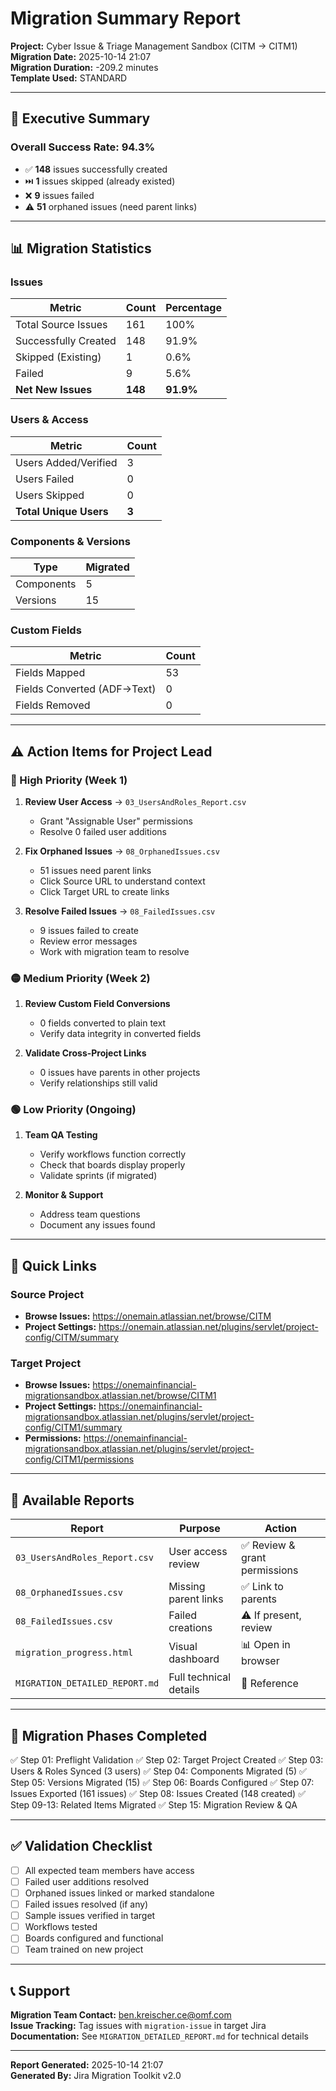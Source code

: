 # Migration Summary Report

**Project:** Cyber Issue & Triage Management Sandbox (CITM → CITM1)  
**Migration Date:** 2025-10-14 21:07  
**Migration Duration:** -209.2 minutes  
**Template Used:** STANDARD

---

## 🎯 Executive Summary

### Overall Success Rate: **94.3%**

- ✅ **148** issues successfully created
- ⏭️ **1** issues skipped (already existed)
- ❌ **9** issues failed
- ⚠️ **51** orphaned issues (need parent links)

---

## 📊 Migration Statistics

### Issues
| Metric | Count | Percentage |
|--------|-------|------------|
| Total Source Issues | 161 | 100% |
| Successfully Created | 148 | 91.9% |
| Skipped (Existing) | 1 | 0.6% |
| Failed | 9 | 5.6% |
| **Net New Issues** | **148** | **91.9%** |

### Users & Access
| Metric | Count |
|--------|-------|
| Users Added/Verified | 3 |
| Users Failed | 0 |
| Users Skipped | 0 |
| **Total Unique Users** | **3** |

### Components & Versions
| Type | Migrated |
|------|----------|
| Components | 5 |
| Versions | 15 |

### Custom Fields
| Metric | Count |
|--------|-------|
| Fields Mapped | 53 |
| Fields Converted (ADF→Text) | 0 |
| Fields Removed | 0 |

---

## ⚠️ Action Items for Project Lead

### 🔴 High Priority (Week 1)
1. **Review User Access** → `03_UsersAndRoles_Report.csv`
   - Grant "Assignable User" permissions
   - Resolve 0 failed user additions

2. **Fix Orphaned Issues** → `08_OrphanedIssues.csv`
   - 51 issues need parent links
   - Click Source URL to understand context
   - Click Target URL to create links

3. **Resolve Failed Issues** → `08_FailedIssues.csv`
   - 9 issues failed to create
   - Review error messages
   - Work with migration team to resolve

### 🟡 Medium Priority (Week 2)
1. **Review Custom Field Conversions**
   - 0 fields converted to plain text
   - Verify data integrity in converted fields

2. **Validate Cross-Project Links**
   - 0 issues have parents in other projects
   - Verify relationships still valid

### 🟢 Low Priority (Ongoing)
1. **Team QA Testing**
   - Verify workflows function correctly
   - Check that boards display properly
   - Validate sprints (if migrated)

2. **Monitor & Support**
   - Address team questions
   - Document any issues found

---

## 🔗 Quick Links

### Source Project
- **Browse Issues:** https://onemain.atlassian.net/browse/CITM
- **Project Settings:** https://onemain.atlassian.net/plugins/servlet/project-config/CITM/summary

### Target Project
- **Browse Issues:** https://onemainfinancial-migrationsandbox.atlassian.net/browse/CITM1
- **Project Settings:** https://onemainfinancial-migrationsandbox.atlassian.net/plugins/servlet/project-config/CITM1/summary
- **Permissions:** https://onemainfinancial-migrationsandbox.atlassian.net/plugins/servlet/project-config/CITM1/permissions

---

## 📁 Available Reports

| Report | Purpose | Action |
|--------|---------|--------|
| `03_UsersAndRoles_Report.csv` | User access review | ✅ Review & grant permissions |
| `08_OrphanedIssues.csv` | Missing parent links | ✅ Link to parents |
| `08_FailedIssues.csv` | Failed creations | ⚠️ If present, review |
| `migration_progress.html` | Visual dashboard | 📊 Open in browser |
| `MIGRATION_DETAILED_REPORT.md` | Full technical details | 📖 Reference |

---

## 🎯 Migration Phases Completed

✅ Step 01: Preflight Validation
✅ Step 02: Target Project Created
✅ Step 03: Users & Roles Synced (3 users)
✅ Step 04: Components Migrated (5)
✅ Step 05: Versions Migrated (15)
✅ Step 06: Boards Configured
✅ Step 07: Issues Exported (161 issues)
✅ Step 08: Issues Created (148 created)
✅ Step 09-13: Related Items Migrated
✅ Step 15: Migration Review & QA

---

## ✅ Validation Checklist

- [ ] All expected team members have access
- [ ] Failed user additions resolved
- [ ] Orphaned issues linked or marked standalone
- [ ] Failed issues resolved (if any)
- [ ] Sample issues verified in target
- [ ] Workflows tested
- [ ] Boards configured and functional
- [ ] Team trained on new project

---

## 📞 Support

**Migration Team Contact:** ben.kreischer.ce@omf.com  
**Issue Tracking:** Tag issues with `migration-issue` in target Jira  
**Documentation:** See `MIGRATION_DETAILED_REPORT.md` for technical details

---

**Report Generated:** 2025-10-14 21:07  
**Generated By:** Jira Migration Toolkit v2.0


